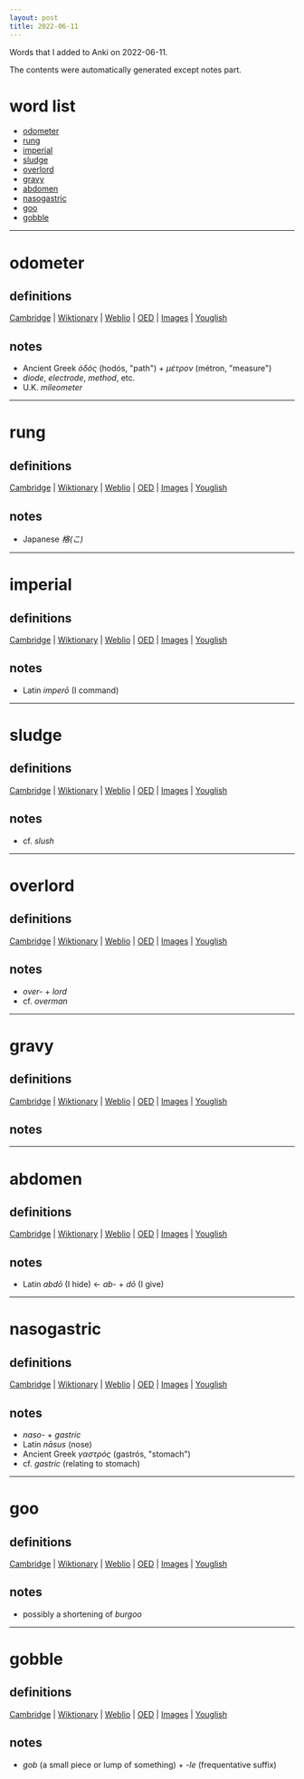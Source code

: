 ```yaml
---
layout: post
title: 2022-06-11
---
```


Words that I added to Anki on 2022-06-11.

The contents were automatically generated except notes part.
# word list
- [odometer](#odometer)
- [rung](#rung)
- [imperial](#imperial)
- [sludge](#sludge)
- [overlord](#overlord)
- [gravy](#gravy)
- [abdomen](#abdomen)
- [nasogastric](#nasogastric)
- [goo](#goo)
- [gobble](#gobble)

---

# odometer
## definitions
[Cambridge](https://dictionary.cambridge.org/us/dictionary/english/odometer)
|
[Wiktionary](https://en.wiktionary.org/wiki/odometer#English)
|
[Weblio](https://ejje.weblio.jp/content_find?query=odometer&searchType=exact)
|
[OED](https://www.oed.com/search?q=odometer)
|
[Images](https://www.google.com/search?tbm=isch&q=odometer)
|
[Youglish](https://youglish.com/pronounce/odometer/english/us)

## notes
- Ancient Greek *ὁδός* (hodós, "path") + *μέτρον* (métron, "measure")
- *diode*, *electrode*, *method*, etc.
- U.K. *mileometer*

---

# rung
## definitions
[Cambridge](https://dictionary.cambridge.org/us/dictionary/english/rung)
|
[Wiktionary](https://en.wiktionary.org/wiki/rung#English)
|
[Weblio](https://ejje.weblio.jp/content_find?query=rung&searchType=exact)
|
[OED](https://www.oed.com/search?q=rung)
|
[Images](https://www.google.com/search?tbm=isch&q=rung)
|
[Youglish](https://youglish.com/pronounce/rung/english/us)

## notes
- Japanese *格(こ)*

---

# imperial
## definitions
[Cambridge](https://dictionary.cambridge.org/us/dictionary/english/imperial)
|
[Wiktionary](https://en.wiktionary.org/wiki/imperial#English)
|
[Weblio](https://ejje.weblio.jp/content_find?query=imperial&searchType=exact)
|
[OED](https://www.oed.com/search?q=imperial)
|
[Images](https://www.google.com/search?tbm=isch&q=imperial)
|
[Youglish](https://youglish.com/pronounce/imperial/english/us)

## notes
- Latin *imperō* (I command)

---

# sludge
## definitions
[Cambridge](https://dictionary.cambridge.org/us/dictionary/english/sludge)
|
[Wiktionary](https://en.wiktionary.org/wiki/sludge#English)
|
[Weblio](https://ejje.weblio.jp/content_find?query=sludge&searchType=exact)
|
[OED](https://www.oed.com/search?q=sludge)
|
[Images](https://www.google.com/search?tbm=isch&q=sludge)
|
[Youglish](https://youglish.com/pronounce/sludge/english/us)

## notes
- cf. *slush*

---

# overlord
## definitions
[Cambridge](https://dictionary.cambridge.org/us/dictionary/english/overlord)
|
[Wiktionary](https://en.wiktionary.org/wiki/overlord#English)
|
[Weblio](https://ejje.weblio.jp/content_find?query=overlord&searchType=exact)
|
[OED](https://www.oed.com/search?q=overlord)
|
[Images](https://www.google.com/search?tbm=isch&q=overlord)
|
[Youglish](https://youglish.com/pronounce/overlord/english/us)

## notes
- *over-* + *lord*
- cf. *overman*

---

# gravy
## definitions
[Cambridge](https://dictionary.cambridge.org/us/dictionary/english/gravy)
|
[Wiktionary](https://en.wiktionary.org/wiki/gravy#English)
|
[Weblio](https://ejje.weblio.jp/content_find?query=gravy&searchType=exact)
|
[OED](https://www.oed.com/search?q=gravy)
|
[Images](https://www.google.com/search?tbm=isch&q=gravy)
|
[Youglish](https://youglish.com/pronounce/gravy/english/us)

## notes

---

# abdomen
## definitions
[Cambridge](https://dictionary.cambridge.org/us/dictionary/english/abdomen)
|
[Wiktionary](https://en.wiktionary.org/wiki/abdomen#English)
|
[Weblio](https://ejje.weblio.jp/content_find?query=abdomen&searchType=exact)
|
[OED](https://www.oed.com/search?q=abdomen)
|
[Images](https://www.google.com/search?tbm=isch&q=abdomen)
|
[Youglish](https://youglish.com/pronounce/abdomen/english/us)

## notes
- Latin *abdō* (I hide) <- *ab-* + *dō* (I give)

---

# nasogastric
## definitions
[Cambridge](https://dictionary.cambridge.org/us/dictionary/english/nasogastric)
|
[Wiktionary](https://en.wiktionary.org/wiki/nasogastric#English)
|
[Weblio](https://ejje.weblio.jp/content_find?query=nasogastric&searchType=exact)
|
[OED](https://www.oed.com/search?q=nasogastric)
|
[Images](https://www.google.com/search?tbm=isch&q=nasogastric)
|
[Youglish](https://youglish.com/pronounce/nasogastric/english/us)

## notes
- *naso-* + *gastric*
- Latin *nāsus* (nose)
- Ancient Greek *γαστρός* (gastrós, "stomach")
- cf. *gastric* (relating to stomach)

---

# goo
## definitions
[Cambridge](https://dictionary.cambridge.org/us/dictionary/english/goo)
|
[Wiktionary](https://en.wiktionary.org/wiki/goo#English)
|
[Weblio](https://ejje.weblio.jp/content_find?query=goo&searchType=exact)
|
[OED](https://www.oed.com/search?q=goo)
|
[Images](https://www.google.com/search?tbm=isch&q=goo)
|
[Youglish](https://youglish.com/pronounce/goo/english/us)

## notes
- possibly a shortening of *burgoo*

---

# gobble
## definitions
[Cambridge](https://dictionary.cambridge.org/us/dictionary/english/gobble)
|
[Wiktionary](https://en.wiktionary.org/wiki/gobble#English)
|
[Weblio](https://ejje.weblio.jp/content_find?query=gobble&searchType=exact)
|
[OED](https://www.oed.com/search?q=gobble)
|
[Images](https://www.google.com/search?tbm=isch&q=gobble)
|
[Youglish](https://youglish.com/pronounce/gobble/english/us)

## notes
- *gob* (a small piece or lump of something) + *-le* (frequentative suffix)

